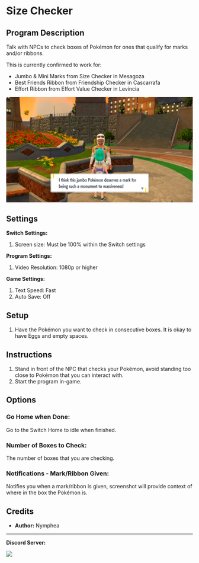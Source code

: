 # Size Checker

## Program Description

Talk with NPCs to check boxes of Pokémon for ones that qualify for marks and/or ribbons.

This is currently confirmed to work for:

- Jumbo & Mini Marks from Size Checker in Mesagoza
- Best Friends Ribbon from Friendship Checker in Cascarrafa
- Effort Ribbon from Effort Value Checker in Levincia

<img src="images/SizeCheckerJumbo.png">

## Settings

**Switch Settings:**

1. Screen size: Must be 100% within the Switch settings

**Program Settings:**

1. Video Resolution: 1080p or higher

**Game Settings:**

1. Text Speed: Fast
2. Auto Save: Off

## Setup

1. Have the Pokémon you want to check in consecutive boxes. It is okay to have Eggs and empty spaces.

## Instructions

1. Stand in front of the NPC that checks your Pokémon, avoid standing too close to Pokémon that you can interact with.
2. Start the program in-game.

## Options

### Go Home when Done:

Go to the Switch Home to idle when finished.

### Number of Boxes to Check:

The number of boxes that you are checking.

### Notifications - Mark/Ribbon Given:

Notifies you when a mark/ribbon is given, screenshot will provide context of where in the box the Pokémon is.

## Credits

- **Author:** Nymphea


<hr>

**Discord Server:** 

[<img src="https://canary.discordapp.com/api/guilds/695809740428673034/widget.png?style=banner2">](https://discord.gg/cQ4gWxN)

